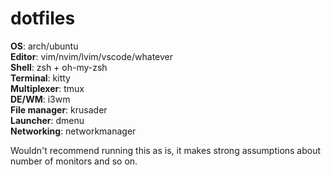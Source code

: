 # dotfiles

**OS**: arch/ubuntu  
**Editor**: vim/nvim/lvim/vscode/whatever  
**Shell**: zsh + oh-my-zsh  
**Terminal**: kitty  
**Multiplexer**: tmux  
**DE/WM**: i3wm  
**File manager**: krusader  
**Launcher**: dmenu  
**Networking**: networkmanager

Wouldn't recommend running this as is, it makes strong assumptions about number of monitors and so on.
